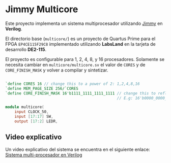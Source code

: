 # Jimmy Multicore

Este proyecto implementa un sistema multiprocesador utilizando [Jimmy](https://github.com/kuashio/jimmy) en **Verilog**.

El directorio base (`multicore/`) es un proyecto de Quartus Prime para el FPGA `EP4CE115F29C8` implementado utilizando **LabsLand** en la tarjeta de desarrollo **DE2-115**.

El proyecto es configurable para 1, 2, 4, 8, y 16 procesadores. Solamente se necesita cambiar en `multicore/multicore.sv` el valor de `CORES` y de `CORE_FINISH_MASK` y volver a compilar y sintetizar.

```verilog

`define CORES 16 // change this to a power of 2: 1,2,4,8,16
`define MEM_PAGE_SIZE 256/`CORES
`define CORE_FINISH_MASK 16'b1111_1111_1111_1111 // change this to reflect a bit per number of cores
                                                 // E.g: 16'b0000_0000_1111_1111 is for 8 cores

module multicore(
    input CLOCK_50,
    input [17:17] SW,
    output [17:2] LEDR,
```

## Video explicativo

Un video explicativo del sistema se encuentra en el siguiente enlace: [Sistema multi-procesador en Verilog](https://www.youtube.com/watch?v=Tjz8oyrRNAQ)